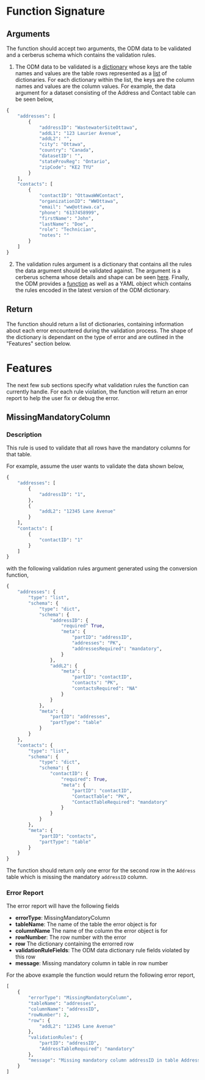 # Function Signature

## Arguments

The function should accept two arguments, the ODM data to be validated and a cerberus schema which contains the validation rules.

1. The ODM data to be validated is a [dictionary](https://docs.python.org/3/tutorial/datastructures.html#dictionaries) whose keys are the table names and values are the table rows represented as a [list](https://developers.google.com/edu/python/lists) of dictionaries. For each dictionary within the list, the keys are the column names and values are the column values. For example, the data argument for a dataset consisting of the Address and Contact table can be seen below,

```python
{
    "addresses": [
        {
            "addressID": "WastewaterSiteOttawa",
            "addL1": "123 Laurier Avenue",
            "addL2": "",
            "city": "Ottawa",
            "country": "Canada",
            "datasetID": "",
            "stateProvReg": "Ontario",
            "zipCode": "KE2 TYU"
        }
    ],
    "contacts": [
        {
            "contactID": "OttawaWWContact",
            "organizationID": "WWOttawa",
            "email": "ww@ottawa.ca",
            "phone": "6137458999",
            "firstName": "John",
            "lastName": "Doe",
            "role": "Technician",
            "notes": ""
        }
    ]
}
```

2. The validation rules argument is a dictionary that contains all the rules the data argument should be validated against. The argument is a cerberus schema whose details and shape can be seen [here](https://docs.python-cerberus.org/en/stable/schemas.html#). Finally, the ODM provides a [function](./convert-to-cerberus-schema.md) as well as a YAML object which contains the rules encoded in the latest version of the ODM dictionary.

## Return

The function should return a list of dictionaries, containing information about each error encountered during the validation process. The shape of the dictionary is dependant on the type of error and are outlined in the "Features" section below.

# Features

The next few sub sections specify what validation rules the function can currently handle. For each rule violation, the function will return an error report to help the user fix or debug the error.

## MissingMandatoryColumn

### Description

This rule is used to validate that all rows have the mandatory columns for that table.

For example, assume the user wants to validate the data shown below,

```python
{
    "addresses": [
        {
            "addressID": "1",
        },
        {
            "addL2": "12345 Lane Avenue"
        }
    ],
    "contacts": [
        {
            "contactID": "1"
        }
    ]
}
```

with the following validation rules argument generated using the conversion function,

```python
{
    "addresses": {
        "type": "list",
        "schema": {
            "type": "dict",
            "schema": {
                "addressID": {
                    "required" True,
                    "meta": {
                        "partID": "addressID",
                        "addresses": "PK",
                        "addressesRequired": "mandatory",
                    }
                },
                "addL2": {
                    "meta": {
                        "partID": "contactID",
                        "contacts": "PK",
                        "contactsRequired": "NA"
                    }
                }
            },
            "meta": {
                "partID": "addresses",
                "partType": "table"
            }
        }
    },
    "contacts": {
        "type": "list",
        "schema": {
            "type": "dict",
            "schema": {
                "contactID": {
                    "required": True,
                    "meta": {
                        "partID": "contactID",
                        "ContactTable": "PK",
                        "ContactTableRequired": "mandatory"
                    }
                }
            }
        },
        "meta": {
            "partID": "contacts",
            "partType": "table"
        }
    }
}
```

The function should return only one error for the second row in the `Address` table which is missing the mandatory `addressID` column.

### Error Report

The error report will have the following fields

* **errorType**: MissingMandatoryColumn
* **tableName**: The name of the table the error object is for
* **columnName** The name of the column the error object is for
* **rowNumber**: The row number with the error
* **row** The dictionary containing the errorred row
* **validationRuleFields**: The ODM data dictionary rule fields violated by this row
* **message**: Missing mandatory column <columnName> in table <tableName> in row number <rowIndex>

For the above example the function would return the following error report,

```python
[
    {
        "errorType": "MissingMandatoryColumn",
        "tableName": "addresses",
        "columnName": "addressID",
        "rowNumber": 2,
        "row": {
            "addL2": "12345 Lane Avenue"
        },
        "validationRules": {
            "partID": "addressID",
            "AddressTableRequired": "mandatory"
        },
        "message": "Missing mandatory column addressID in table Address in row number 2"
    }
]
```
